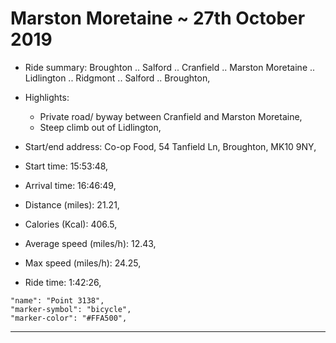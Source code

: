 
# Marston Moretaine ~ 27th October 2019 #

* Ride summary:  Broughton .. Salford .. Cranfield .. Marston Moretaine .. Lidlington .. Ridgmont .. Salford .. Broughton,
* Highlights:
    - Private road/ byway between Cranfield and Marston Moretaine,
    - Steep climb out of Lidlington,

* Start/end address:  Co-op Food, 54 Tanfield Ln, Broughton, MK10 9NY,
* Start time:  15:53:48,
* Arrival time:  16:46:49,
* Distance (miles):  21.21,
* Calories (Kcal):  406.5,
* Average speed (miles/h):  12.43,
* Max speed (miles/h):  24.25,
* Ride time:  1:42:26,

```
"name": "Point 3138",
"marker-symbol": "bicycle",
"marker-color": "#FFA500",
```

---
